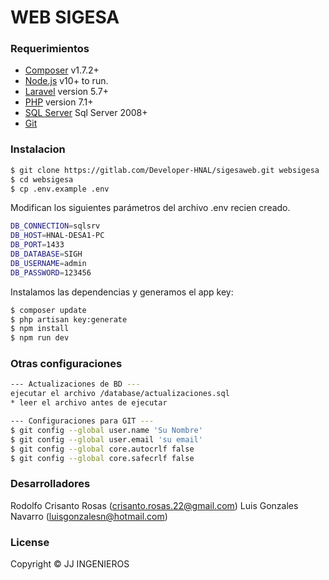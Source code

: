 # WEB SIGESA

### Requerimientos

* [Composer](https://getcomposer.org/) v1.7.2+
* [Node.js](https://nodejs.org/) v10+ to run.
* [Laravel](https://laravel.com/) version 5.7+
* [PHP](http://php.net/) version 7.1+
* [SQL Server](https://www.microsoft.com/es-es/sql-server) Sql Server 2008+
* [Git](https://git-scm.com/)

### Instalacion
```sh
$ git clone https://gitlab.com/Developer-HNAL/sigesaweb.git websigesa
$ cd websigesa
$ cp .env.example .env
```

Modifican los siguientes parámetros del archivo .env recien creado.

```sh
DB_CONNECTION=sqlsrv
DB_HOST=HNAL-DESA1-PC
DB_PORT=1433
DB_DATABASE=SIGH
DB_USERNAME=admin
DB_PASSWORD=123456
```

Instalamos las dependencias y generamos el app key:
```sh
$ composer update
$ php artisan key:generate
$ npm install
$ npm run dev
```
### Otras configuraciones
```sh
--- Actualizaciones de BD ---
ejecutar el archivo /database/actualizaciones.sql
* leer el archivo antes de ejecutar

--- Configuraciones para GIT ---
$ git config --global user.name 'Su Nombre'
$ git config --global user.email 'su email'
$ git config --global core.autocrlf false
$ git config --global core.safecrlf false
```


### Desarrolladores

  Rodolfo Crisanto Rosas (crisanto.rosas.22@gmail.com)
  Luis Gonzales Navarro (luisgonzalesn@hotmail.com)
 

### License

Copyright © JJ INGENIEROS
